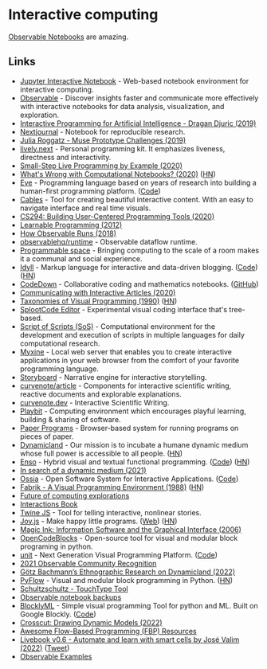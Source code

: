 # Interactive computing

[Observable Notebooks](https://observablehq.com/) are amazing.

## Links

- [Jupyter Interactive Notebook](https://github.com/jupyter/notebook) - Web-based notebook environment for interactive computing.
- [Observable](https://beta.observablehq.com/) - Discover insights faster and communicate more effectively with interactive notebooks for data analysis, visualization, and exploration.
- [Interactive Programming for Artificial Intelligence - Dragan Djuric (2019)](https://www.youtube.com/watch?v=m0rSJ9xdsdk)
- [Nextjournal](https://nextjournal.com/) - Notebook for reproducible research.
- [Julia Roggatz - Muse Prototype Challenges (2019)](https://www.youtube.com/watch?v=A_fe2c6IUUo)
- [lively.next](https://lively-next.org/) - Personal programming kit. It emphasizes liveness, directness and interactivity.
- [Small-Step Live Programming by Example (2020)](https://cseweb.ucsd.edu/~hpeleg/snippy-uist2020.pdf)
- [What's Wrong with Computational Notebooks? (2020)](https://www.microsoft.com/en-us/research/uploads/prod/2020/03/chi20c-sub8173-cam-i16.pdf) ([HN](https://news.ycombinator.com/item?id=24364315))
- [Eve](http://witheve.com/) - Programming language based on years of research into building a human-first programming platform. ([Code](https://github.com/witheve/Eve))
- [Cables](https://cables.gl/) - Tool for creating beautiful interactive content. With an easy to navigate interface and real time visuals.
- [CS294: Building User-Centered Programming Tools (2020)](http://schasins.com/cs294-usable-programming-2020/)
- [Learnable Programming (2012)](http://worrydream.com/#!/LearnableProgramming)
- [How Observable Runs (2018)](https://observablehq.com/@observablehq/how-observable-runs)
- [observablehq/runtime](https://github.com/observablehq/runtime) - Observable dataflow runtime.
- [Programmable space](https://github.com/jhaip/programmable-space) - Bringing computing to the scale of a room makes it a communal and social experience.
- [Idyll](https://idyll-lang.org/) - Markup language for interactive and data-driven blogging. ([Code](https://github.com/idyll-lang/idyll)) ([HN](https://news.ycombinator.com/item?id=25611425))
- [CodeDown](https://codedown.io/) - Collaborative coding and mathematics notebooks. ([GitHub](https://github.com/codedownio))
- [Communicating with Interactive Articles (2020)](https://distill.pub/2020/communicating-with-interactive-articles/)
- [Taxonomies of Visual Programming (1990)](https://www.cs.cmu.edu/~bam/papers/VLtax2-jvlc-1990.pdf) ([HN](https://news.ycombinator.com/item?id=26057530))
- [SplootCode Editor](https://github.com/katharosada/splootcode) - Experimental visual coding interface that's tree-based.
- [Script of Scripts (SoS)](https://vatlab.github.io/sos-docs/) - Computational environment for the development and execution of scripts in multiple languages for daily computational research.
- [Myxine](https://github.com/kwf/myxine) - Local web server that enables you to create interactive applications in your web browser from the comfort of your favorite programming language.
- [Storyboard](https://github.com/lazerwalker/storyboard) - Narrative engine for interactive storytelling.
- [curvenote/article](https://github.com/curvenote/article) - Components for interactive scientific writing, reactive documents and explorable explanations.
- [curvenote.dev](https://curvenote.dev/) - Interactive Scientific Writing.
- [Playbit](https://playb.it/) - Computing environment which encourages playful learning, building & sharing of software.
- [Paper Programs](https://paperprograms.org/) - Browser-based system for running programs on pieces of paper.
- [Dynamicland](https://dynamicland.org/) - Our mission is to incubate a humane dynamic medium whose full power is accessible to all people. ([HN](https://news.ycombinator.com/item?id=26725370))
- [Enso](https://enso.org/) - Hybrid visual and textual functional programming. ([Code](https://github.com/enso-org/enso)) ([HN](https://news.ycombinator.com/item?id=27748738))
- [In search of a dynamic medium (2021)](https://www.dgsiegel.net/articles/in-search-of-a-dynamic-medium)
- [Ossia](https://ossia.io/) - Open Software System for Interactive Applications. ([Code](https://github.com/ossia/score))
- [Fabrik - A Visual Programming Environment (1988)](https://web.archive.org/web/20070927190552/http://users.ipa.net/~dwighth/smalltalk/Fabrik/Fabrik.html) ([HN](https://news.ycombinator.com/item?id=29094633))
- [Future of computing explorations](https://matthewsiu.notion.site/matthewsiu/Future-of-computing-explorations-4272fef350a94980b645f8cbdf9911ea#b2806ae111914e52a38b34707462b908)
- [Interactions Book](https://interactions.pt/)
- [Twine JS](https://github.com/klembot/twinejs) - Tool for telling interactive, nonlinear stories.
- [Joy.js](https://github.com/ncase/joy) - Make happy little programs. ([Web](https://ncase.me/joy/)) ([HN](https://news.ycombinator.com/item?id=29267109))
- [Magic Ink: Information Software and the Graphical Interface (2006)](http://worrydream.com/MagicInk/)
- [OpenCodeBlocks](https://github.com/MathisFederico/OpenCodeBlocks) - Open-source tool for visual and modular block programing in python.
- [unit](https://ioun.it/) - Next Generation Visual Programming Platform. ([Code](https://github.com/samuelmtimbo/unit))
- [2021 Observable Community Recognition](https://observablehq.com/@observablehq/2021-observable-community-recognition)
- [Götz Bachmann’s Ethnographic Research on Dynamicland (2022)](https://www.christophlabacher.com/notes/ethnographic-research-on-dynamicland)
- [PyFlow](https://github.com/Bycelium/PyFlow) - Visual and modular block programming in Python. ([HN](https://news.ycombinator.com/item?id=30150018))
- [Schultzschultz - TouchType Tool](https://schultzschultz.com/touchtype)
- [Observable notebook backups](https://github.com/endpointservices/observable-notebooks)
- [BlocklyML](https://blocklyml.herokuapp.com/) - Simple visual programming Tool for python and ML. Built on Google Blockly. ([Code](https://github.com/chekoduadarsh/BlocklyML))
- [Crosscut: Drawing Dynamic Models (2022)](https://www.inkandswitch.com/crosscut/)
- [Awesome Flow-Based Programming (FBP) Resources](https://github.com/samuell/awesome-fbp)
- [Livebook v0.6 - Automate and learn with smart cells by José Valim (2022)](https://www.youtube.com/watch?v=4hVIxyHxwK8) ([Tweet](https://twitter.com/josevalim/status/1524761086880276482))
- [Observable Examples](https://github.com/observablehq/examples)